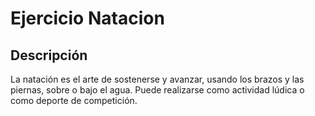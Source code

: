 # Ejercicio Natacion

## Descripción
La natación es el arte de sostenerse y avanzar, usando los brazos y las piernas, sobre o bajo el agua. Puede realizarse como actividad lúdica o como deporte de competición.